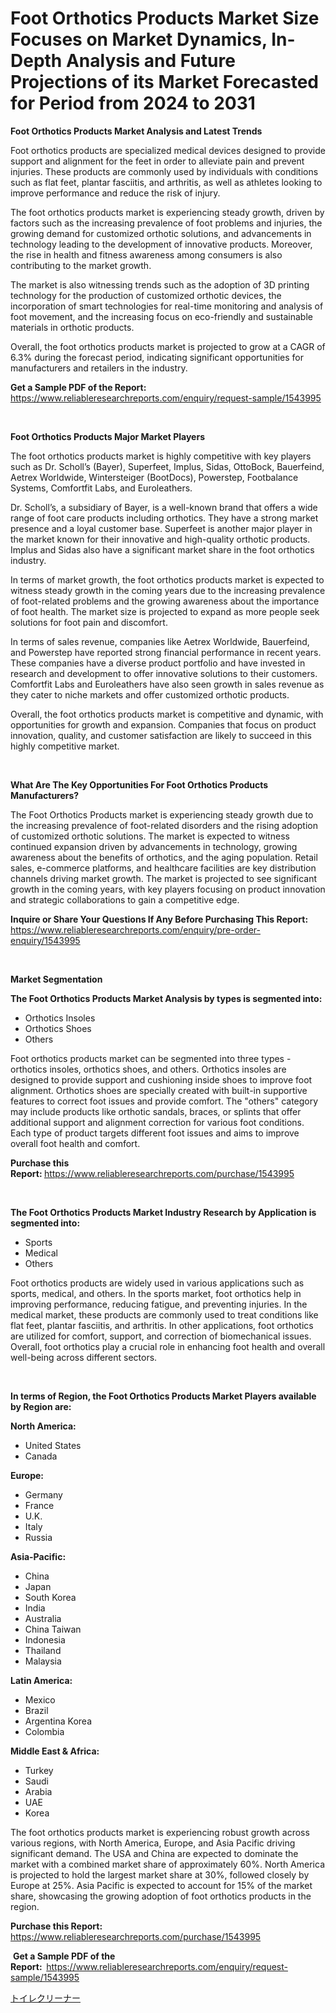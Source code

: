 <p><h1>Foot Orthotics Products Market Size Focuses on Market Dynamics, In-Depth Analysis and Future Projections of its Market Forecasted for Period from 2024 to 2031</h1></p><p><strong>Foot Orthotics Products Market Analysis and Latest Trends</strong></p>
<p><p>Foot orthotics products are specialized medical devices designed to provide support and alignment for the feet in order to alleviate pain and prevent injuries. These products are commonly used by individuals with conditions such as flat feet, plantar fasciitis, and arthritis, as well as athletes looking to improve performance and reduce the risk of injury.</p><p>The foot orthotics products market is experiencing steady growth, driven by factors such as the increasing prevalence of foot problems and injuries, the growing demand for customized orthotic solutions, and advancements in technology leading to the development of innovative products. Moreover, the rise in health and fitness awareness among consumers is also contributing to the market growth.</p><p>The market is also witnessing trends such as the adoption of 3D printing technology for the production of customized orthotic devices, the incorporation of smart technologies for real-time monitoring and analysis of foot movement, and the increasing focus on eco-friendly and sustainable materials in orthotic products.</p><p>Overall, the foot orthotics products market is projected to grow at a CAGR of 6.3% during the forecast period, indicating significant opportunities for manufacturers and retailers in the industry.</p></p>
<p><strong>Get a Sample PDF of the Report:&nbsp;</strong> <a href="https://www.reliableresearchreports.com/enquiry/request-sample/1543995">https://www.reliableresearchreports.com/enquiry/request-sample/1543995</a></p>
<p>&nbsp;</p>
<p><strong>Foot Orthotics Products Major Market Players</strong></p>
<p><p>The foot orthotics products market is highly competitive with key players such as Dr. Scholl’s (Bayer), Superfeet, Implus, Sidas, OttoBock, Bauerfeind, Aetrex Worldwide, Wintersteiger (BootDocs), Powerstep, Footbalance Systems, Comfortfit Labs, and Euroleathers.</p><p>Dr. Scholl’s, a subsidiary of Bayer, is a well-known brand that offers a wide range of foot care products including orthotics. They have a strong market presence and a loyal customer base. Superfeet is another major player in the market known for their innovative and high-quality orthotic products. Implus and Sidas also have a significant market share in the foot orthotics industry.</p><p>In terms of market growth, the foot orthotics products market is expected to witness steady growth in the coming years due to the increasing prevalence of foot-related problems and the growing awareness about the importance of foot health. The market size is projected to expand as more people seek solutions for foot pain and discomfort.</p><p>In terms of sales revenue, companies like Aetrex Worldwide, Bauerfeind, and Powerstep have reported strong financial performance in recent years. These companies have a diverse product portfolio and have invested in research and development to offer innovative solutions to their customers. Comfortfit Labs and Euroleathers have also seen growth in sales revenue as they cater to niche markets and offer customized orthotic products.</p><p>Overall, the foot orthotics products market is competitive and dynamic, with opportunities for growth and expansion. Companies that focus on product innovation, quality, and customer satisfaction are likely to succeed in this highly competitive market.</p></p>
<p>&nbsp;</p>
<p><strong>What Are The Key Opportunities For Foot Orthotics Products Manufacturers?</strong></p>
<p><p>The Foot Orthotics Products market is experiencing steady growth due to the increasing prevalence of foot-related disorders and the rising adoption of customized orthotic solutions. The market is expected to witness continued expansion driven by advancements in technology, growing awareness about the benefits of orthotics, and the aging population. Retail sales, e-commerce platforms, and healthcare facilities are key distribution channels driving market growth. The market is projected to see significant growth in the coming years, with key players focusing on product innovation and strategic collaborations to gain a competitive edge.</p></p>
<p><strong>Inquire or Share Your Questions If Any Before Purchasing This Report:</strong> <a href="https://www.reliableresearchreports.com/enquiry/pre-order-enquiry/1543995">https://www.reliableresearchreports.com/enquiry/pre-order-enquiry/1543995</a></p>
<p>&nbsp;</p>
<p><strong>Market Segmentation</strong></p>
<p><strong>The Foot Orthotics Products Market Analysis by types is segmented into:</strong></p>
<p><ul><li>Orthotics Insoles</li><li>Orthotics Shoes</li><li>Others</li></ul></p>
<p><p>Foot orthotics products market can be segmented into three types - orthotics insoles, orthotics shoes, and others. Orthotics insoles are designed to provide support and cushioning inside shoes to improve foot alignment. Orthotics shoes are specially created with built-in supportive features to correct foot issues and provide comfort. The "others" category may include products like orthotic sandals, braces, or splints that offer additional support and alignment correction for various foot conditions. Each type of product targets different foot issues and aims to improve overall foot health and comfort.</p></p>
<p><strong>Purchase this Report:&nbsp;</strong><a href="https://www.reliableresearchreports.com/purchase/1543995">https://www.reliableresearchreports.com/purchase/1543995</a></p>
<p>&nbsp;</p>
<p><strong>The Foot Orthotics Products Market Industry Research by Application is segmented into:</strong></p>
<p><ul><li>Sports</li><li>Medical</li><li>Others</li></ul></p>
<p><p>Foot orthotics products are widely used in various applications such as sports, medical, and others. In the sports market, foot orthotics help in improving performance, reducing fatigue, and preventing injuries. In the medical market, these products are commonly used to treat conditions like flat feet, plantar fasciitis, and arthritis. In other applications, foot orthotics are utilized for comfort, support, and correction of biomechanical issues. Overall, foot orthotics play a crucial role in enhancing foot health and overall well-being across different sectors.</p></p>
<p>&nbsp;</p>
<p><strong>In terms of Region, the Foot Orthotics Products Market Players available by Region are:</strong></p>
<p>
    <p> <strong> North America: </strong>
        <ul>
            <li>United States</li>
            <li>Canada</li>
        </ul>
        </p> 
    <p> <strong> Europe: </strong>
        <ul>
            <li>Germany</li>
            <li>France</li>
            <li>U.K.</li>
            <li>Italy</li>
            <li>Russia</li>
        </ul>
        </p> 
    <p> <strong> Asia-Pacific: </strong>
        <ul>
            <li>China</li>
            <li>Japan</li>
            <li>South Korea</li>
            <li>India</li>
            <li>Australia</li>
            <li>China Taiwan</li>
            <li>Indonesia</li>
            <li>Thailand</li>
            <li>Malaysia</li>
        </ul>
        </p> 
    <p> <strong> Latin America: </strong>
        <ul>
            <li>Mexico</li>
            <li>Brazil</li>
            <li>Argentina Korea</li>
            <li>Colombia</li>
        </ul>
        </p> 
    <p> <strong> Middle East & Africa: </strong>
        <ul>
            <li>Turkey</li>
            <li>Saudi</li>
            <li>Arabia</li>
            <li>UAE</li>
            <li>Korea</li>
        </ul>
    </p>
    </p>
<p><p>The foot orthotics products market is experiencing robust growth across various regions, with North America, Europe, and Asia Pacific driving significant demand. The USA and China are expected to dominate the market with a combined market share of approximately 60%. North America is projected to hold the largest market share at 30%, followed closely by Europe at 25%. Asia Pacific is expected to account for 15% of the market share, showcasing the growing adoption of foot orthotics products in the region.</p></p>
<p><strong>Purchase this Report: </strong><a href="https://www.reliableresearchreports.com/purchase/1543995">https://www.reliableresearchreports.com/purchase/1543995</a></p>
<p>&nbsp;<strong>Get a Sample PDF of the Report:&nbsp;&nbsp;</strong><a href="https://www.reliableresearchreports.com/enquiry/request-sample/1543995">https://www.reliableresearchreports.com/enquiry/request-sample/1543995</a></p>
<p><strong></strong></p>
<p><p><a href="https://github.com/ppmazlotr77499/Market-Research-Report-List-1/blob/main/43122937148.md">トイレクリーナー</a></p></p>